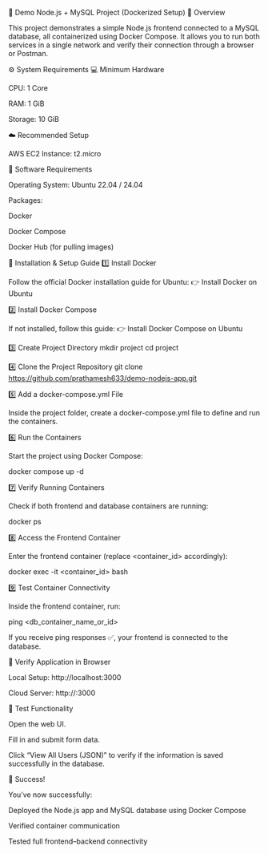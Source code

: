 🚀 Demo Node.js + MySQL Project (Dockerized Setup)
🧠 Overview

This project demonstrates a simple Node.js frontend connected to a MySQL database, all containerized using Docker Compose.
It allows you to run both services in a single network and verify their connection through a browser or Postman.

⚙️ System Requirements
💻 Minimum Hardware

CPU: 1 Core

RAM: 1 GiB

Storage: 10 GiB

☁️ Recommended Setup

AWS EC2 Instance: t2.micro

🧰 Software Requirements

Operating System: Ubuntu 22.04 / 24.04

Packages:

Docker

Docker Compose

Docker Hub (for pulling images)

🧾 Installation & Setup Guide
1️⃣ Install Docker

Follow the official Docker installation guide for Ubuntu:
👉 Install Docker on Ubuntu

2️⃣ Install Docker Compose

If not installed, follow this guide:
👉 Install Docker Compose on Ubuntu

3️⃣ Create Project Directory
mkdir project
cd project

4️⃣ Clone the Project Repository
git clone https://github.com/prathamesh633/demo-nodejs-app.git

5️⃣ Add a docker-compose.yml File

Inside the project folder, create a docker-compose.yml file to define and run the containers.

6️⃣ Run the Containers

Start the project using Docker Compose:

docker compose up -d

7️⃣ Verify Running Containers

Check if both frontend and database containers are running:

docker ps

8️⃣ Access the Frontend Container

Enter the frontend container (replace <container_id> accordingly):

docker exec -it <container_id> bash

9️⃣ Test Container Connectivity

Inside the frontend container, run:

ping <db_container_name_or_id>


If you receive ping responses ✅, your frontend is connected to the database.

🔗 Verify Application in Browser

Local Setup: http://localhost:3000

Cloud Server: http://<public-ip>:3000

🧩 Test Functionality

Open the web UI.

Fill in and submit form data.

Click “View All Users (JSON)” to verify if the information is saved successfully in the database.

🎉 Success!

You’ve now successfully:

Deployed the Node.js app and MySQL database using Docker Compose

Verified container communication

Tested full frontend–backend connectivity
